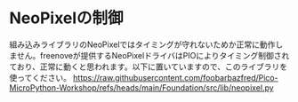 # NeoPixelの制御

組み込みライブラリのNeoPixelではタイミングが守れないためか正常に動作しません。freenoveが提供するNeoPixelドライバはPIOによりタイミング制御されており、正常に動くと思われます。以下に置いていますので、このライブラリを使ってください。
https://raw.githubusercontent.com/foobarbazfred/Pico-MicroPython-Workshop/refs/heads/main/Foundation/src/lib/neopixel.py
